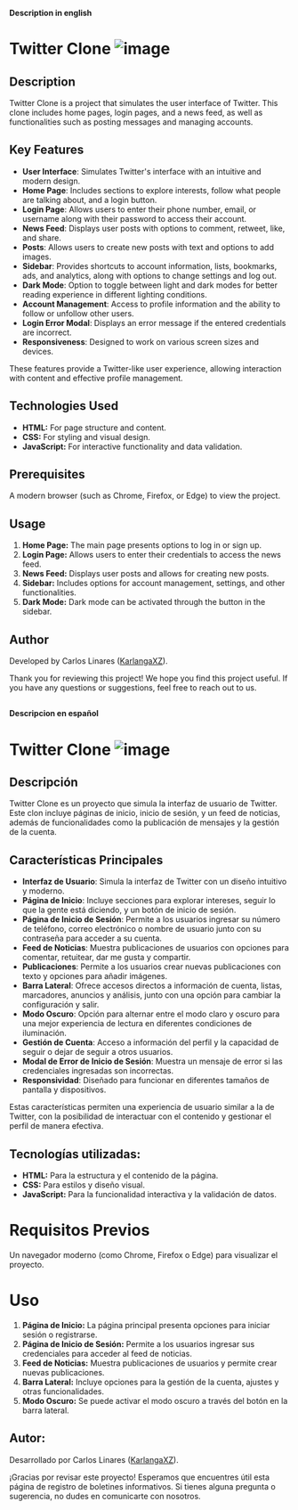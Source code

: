 **Description in english**

# Twitter Clone  ![image](https://github.com/user-attachments/assets/8272c168-cf14-4df3-b719-247ef7bfc3e8)


## Description

Twitter Clone is a project that simulates the user interface of Twitter. This clone includes home pages, login pages, and a news feed, as well as functionalities such as posting messages and managing accounts.

## Key Features

- **User Interface**: Simulates Twitter's interface with an intuitive and modern design.
- **Home Page**: Includes sections to explore interests, follow what people are talking about, and a login button.
- **Login Page**: Allows users to enter their phone number, email, or username along with their password to access their account.
- **News Feed**: Displays user posts with options to comment, retweet, like, and share.
- **Posts**: Allows users to create new posts with text and options to add images.
- **Sidebar**: Provides shortcuts to account information, lists, bookmarks, ads, and analytics, along with options to change settings and log out.
- **Dark Mode**: Option to toggle between light and dark modes for better reading experience in different lighting conditions.
- **Account Management**: Access to profile information and the ability to follow or unfollow other users.
- **Login Error Modal**: Displays an error message if the entered credentials are incorrect.
- **Responsiveness**: Designed to work on various screen sizes and devices.

These features provide a Twitter-like user experience, allowing interaction with content and effective profile management.

## Technologies Used

- **HTML:** For page structure and content.
- **CSS:** For styling and visual design.
- **JavaScript:** For interactive functionality and data validation.

## Prerequisites

A modern browser (such as Chrome, Firefox, or Edge) to view the project.

## Usage

1. **Home Page:** The main page presents options to log in or sign up.
2. **Login Page:** Allows users to enter their credentials to access the news feed.
3. **News Feed:** Displays user posts and allows for creating new posts.
4. **Sidebar:** Includes options for account management, settings, and other functionalities.
5. **Dark Mode:** Dark mode can be activated through the button in the sidebar.

## Author

Developed by Carlos Linares ([KarlangaXZ](https://github.com/KarlangaXZ)).

Thank you for reviewing this project! We hope you find this project useful. If you have any questions or suggestions, feel free to reach out to us.

##


**Descripcion en español**

# Twitter Clone ![image](https://github.com/user-attachments/assets/0cef98b3-caad-4c78-a431-24f35a09f008)


## Descripción

Twitter Clone es un proyecto que simula la interfaz de usuario de Twitter. Este clon incluye páginas de inicio, inicio de sesión, y un feed de noticias, además de funcionalidades como la publicación de mensajes y la gestión de la cuenta.

## Características Principales

- **Interfaz de Usuario**: Simula la interfaz de Twitter con un diseño intuitivo y moderno.
- **Página de Inicio**: Incluye secciones para explorar intereses, seguir lo que la gente está diciendo, y un botón de inicio de sesión.
- **Página de Inicio de Sesión**: Permite a los usuarios ingresar su número de teléfono, correo electrónico o nombre de usuario junto con su contraseña para acceder a su cuenta.
- **Feed de Noticias**: Muestra publicaciones de usuarios con opciones para comentar, retuitear, dar me gusta y compartir.
- **Publicaciones**: Permite a los usuarios crear nuevas publicaciones con texto y opciones para añadir imágenes.
- **Barra Lateral**: Ofrece accesos directos a información de cuenta, listas, marcadores, anuncios y análisis, junto con una opción para cambiar la configuración y salir.
- **Modo Oscuro**: Opción para alternar entre el modo claro y oscuro para una mejor experiencia de lectura en diferentes condiciones de iluminación.
- **Gestión de Cuenta**: Acceso a información del perfil y la capacidad de seguir o dejar de seguir a otros usuarios.
- **Modal de Error de Inicio de Sesión**: Muestra un mensaje de error si las credenciales ingresadas son incorrectas.
- **Responsividad**: Diseñado para funcionar en diferentes tamaños de pantalla y dispositivos.
  
Estas características permiten una experiencia de usuario similar a la de Twitter, con la posibilidad de interactuar con el contenido y gestionar el perfil de manera efectiva.

## Tecnologías utilizadas:
- **HTML:** Para la estructura y el contenido de la página.
- **CSS:** Para estilos y diseño visual.
- **JavaScript:** Para la funcionalidad interactiva y la validación de datos.

# Requisitos Previos
Un navegador moderno (como Chrome, Firefox o Edge) para visualizar el proyecto.
  
# Uso
1. **Página de Inicio:** La página principal presenta opciones para iniciar sesión o registrarse.
2. **Página de Inicio de Sesión:** Permite a los usuarios ingresar sus credenciales para acceder al feed de noticias.
3. **Feed de Noticias:** Muestra publicaciones de usuarios y permite crear nuevas publicaciones.
4. **Barra Lateral:** Incluye opciones para la gestión de la cuenta, ajustes y otras funcionalidades.
5. **Modo Oscuro:** Se puede activar el modo oscuro a través del botón en la barra lateral.

## Autor:
Desarrollado por Carlos Linares ([KarlangaXZ](https://github.com/KarlangaXZ)).

¡Gracias por revisar este proyecto! Esperamos que encuentres útil esta página de registro de boletines informativos. Si tienes alguna pregunta o sugerencia, no dudes en comunicarte con nosotros.
